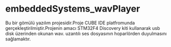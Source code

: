 # embeddedSystems_wavPlayer

Bu bir gömülü yazılım projesidir.Proje CUBE IDE platfromunda gerçekleştirilmiştir.Projenin amacı STM32F4 Discovery kiti kullanarak usb disk üzerinden okunan wav. uzantılı ses dosyasının hoparlörden duyulmasını sağlamaktır.
